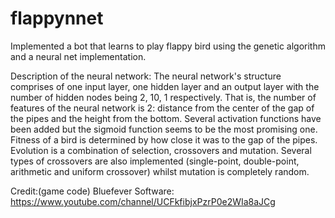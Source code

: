 # flappynnet
Implemented a bot that learns to play flappy bird using the genetic algorithm and a neural net implementation. 

Description of the neural network:
The neural network's structure comprises of one input layer, one hidden layer and an output layer with the number of hidden nodes being 2, 10, 1 respectively.
That is, the number of features of the neural network is 2: distance from the center of the gap of the pipes and the height from the bottom. 
Several activation functions have been added but the sigmoid function seems to be the most promising one.
Fitness of a bird is determined by how close it was to the gap of the pipes.
Evolution is a combination of selection, crossovers and mutation. Several types of crossovers are also implemented (single-point, double-point, arithmetic and uniform crossover)
whilst mutation is completely random.


Credit:(game code) Bluefever Software: https://www.youtube.com/channel/UCFkfibjxPzrP0e2WIa8aJCg 
